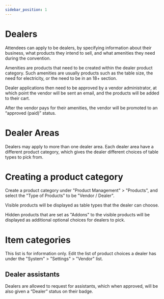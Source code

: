 ```yaml
---
sidebar_position: 1
---
```


# Dealers

Attendees can apply to be dealers, by specifying information about their business, what products they intend to sell, and what amenities they need during the convention.

Amenities are products that need to be created within the dealer product category. Such amenities are usually products such as the table size, the need for electricity, or the need to be in an 18+ section.

Dealer applications then need to be approved by a vendor administrator, at which point the vendor will be sent an email, and the products will be added to their cart.

After the vendor pays for their amenities, the vendor will be promoted to an “approved (paid)” status.

# Dealer Areas

Dealers may apply to more than one dealer area. Each dealer area have a different product category, which gives the dealer different choices of table types to pick from.

# Creating a product category 

Create a product category under "Product Management" > "Products", and select the "Type of Products" to be "Vendor / Dealer".

Visible products will be displayed as table types that the dealer can choose.

Hidden products that are set as "Addons" to the visible products will be displayed as additional optional choices for dealers to pick.

# Item categories 

This list is for information only. Edit the list of product choices a dealer has under the "System" > "Settings" > "Vendor" list.

## Dealer assistants 

Dealers are allowed to request for assistants, which when approved, will be also given a “Dealer” status on their badge. 
